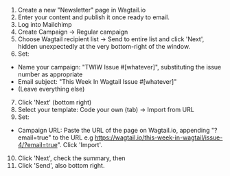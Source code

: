 1. Create a new "Newsletter" page in Wagtail.io
2. Enter your content and publish it once ready to email.
3. Log into Mailchimp
4. Create Campaign -> Regular campaign
5. Choose Wagtail recipient list -> Send to entire list and click 'Next', hidden unexpectedly at the very bottom-right of the window.
6. Set:
  - Name your campaign: "TWIW Issue #[whatever]", substituting the issue number as appropriate
  - Email subject: "This Week In Wagtail Issue #[whatever]"
  - (Leave everything else)
7. Click 'Next' (bottom right)
8. Select your template: Code your own (tab) -> Import from URL
9. Set:
  - Campaign URL: Paste the URL of the page on Wagtail.io, appending "?email=true" to the URL e.g  https://wagtail.io/this-week-in-wagtail/issue-4/?email=true". Click 'Import'.
10. Click 'Next', check the summary, then
11. Click 'Send', also bottom right.